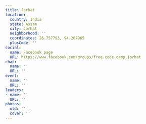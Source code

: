 ```yaml
---
title: Jorhat
location:
  country: India
  state: Assam
  city: Jorhat
  neighborhood: ''
  coordinates: 26.757793, 94.207965
  plusCode: ''
social:
  name: Facebook page
  URL: https://www.facebook.com/groups/free.code.camp.jorhat
chat:
  name: ''
  URL: ''
event:
  name: ''
  URL: ''
leaders:
- name: ''
  URL: ''
photos:
  old: ''
  cover: ''
---
```

